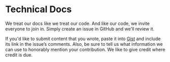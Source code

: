 # Technical Docs

We treat our docs like we treat our code. And like our code, we invite everyone to join in. Simply create an issue in GitHub and we'll review it.

If you'd like to submit content that you wrote, paste it into [Gist](http://gist.github.com) and include its link in the issue’s comments. Also, be sure to tell us what information we can use to honorably mention your contribution. We like to give credit where credit is due.
